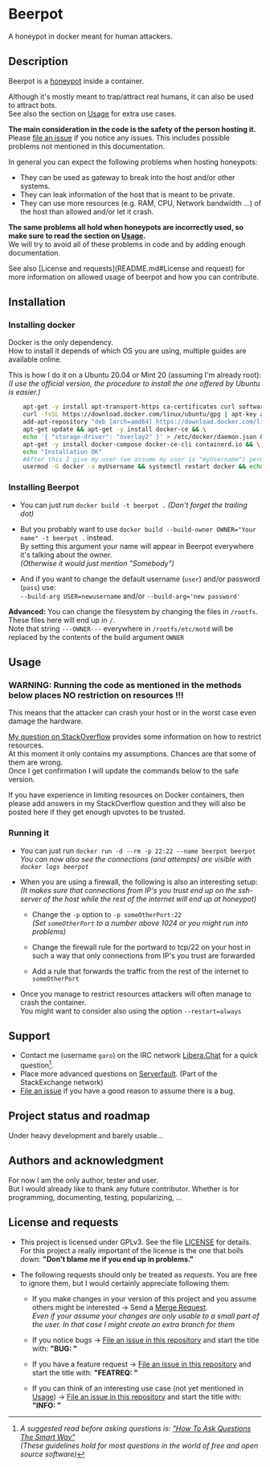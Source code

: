 # Beerpot

A honeypot in docker meant for human attackers.

## Description

Beerpot is a [honeypot](https://en.wikipedia.org/wiki/Honeypot_(computing)) inside a container.

Although it's mostly meant to trap/attract real humans, it can also be used to attract bots.<br>
See also the section on [Usage](README.md#Usage) for extra use cases.

**The main consideration in the code is the safety of the person hosting it.**<br>
Please [file an issue](https://gitlab.com/ngaro/beerpot/-/issues/new) if you notice any issues.
This includes possible problems not mentioned in this documentation.

In general you can expect the following problems when hosting honeypots:
- They can be used as gateway to break into the host and/or other systems.
- They can leak information of the host that is meant to be private.
- They can use more resources (e.g. RAM, CPU, Network bandwidth ...) of the host than allowed and/or let it crash.

**The same problems all hold when honeypots are incorrectly used, so make sure to read the section on [Usage](README.md#Usage).**<br>
We will try to avoid all of these problems in code and by adding enough documentation.

See also [License and requests](README.md#License and request) for more information on allowed usage of beerpot and how you can contribute.

## Installation

### Installing docker

Docker is the only dependency.<br>How to install it depends of which OS you are using, multiple guides are available online.

This is how I do it on a Ubuntu 20.04 or Mint 20 (assuming I'm already root):<br>*(I use the official version, the procedure to install the one offered by Ubuntu is easier.)*
```bash
    apt-get -y install apt-transport-https ca-certificates curl software-properties-common && \
    curl -fsSL https://download.docker.com/linux/ubuntu/gpg | apt-key add - && apt-key fingerprint 0EBFCD88 && \
    add-apt-repository "deb [arch=amd64] https://download.docker.com/linux/ubuntu focal stable" && \
    apt-get update && apt-get -y install docker-ce && \
    echo '{ "storage-driver": "overlay2" }' > /etc/docker/daemon.json && \
    apt-get -y install docker-compose docker-ce-cli containerd.io && \
    echo "Installation OK"
    #After this I give my user (we assume my user is "myUsername") permission to use docker and I restart it
    usermod -G docker -a myUsername && systemctl restart docker && echo "Giving myUsername permissions and restarting OK"
```

### Installing Beerpot

- You can just run `docker build -t beerpot .` *(Don't forget the trailing dot)*

- But you probably want to use `docker build --build-owner OWNER="Your name" -t beerpot .` instead.<br>
By setting this argument your name will appear in Beerpot everywhere it's talking about the owner.<br>
*(Otherwise it would just mention "Somebody")*

- And if you want to change the default username (`user`) and/or password (`pass`) use:<br>`--build-arg USER=newusername` and/or `--build-arg='new password'`

**Advanced:** You can change the filesystem by changing the files in `/rootfs`. These files here will end up in `/`.<br>
Note that string `---OWNER---` everywhere in `/rootfs/etc/motd` will be replaced by the contents of the build argument `OWNER`

## Usage

### WARNING: Running the code as mentioned in the methods below places NO restriction on resources !!!
This means that the attacker can crash your host or in the worst case even damage the hardware.

[My question on StackOverflow](https://stackoverflow.com/questions/70395953/how-can-i-limit-a-docker-container-resources) provides some information on how to restrict resources.<br>
At this moment it only contains my assumptions. Chances are that some of them are wrong.<br>Once I get confirmation I will update the commands below to the safe version.

If you have experience in limiting resources on Docker containers, then<br>please add answers in my StackOverflow question and they will also be posted here if they get enough upvotes to be trusted.

### Running it
- You can just run `docker run -d --rm -p 22:22 --name beerpot beerpot`<br>*You can now also see the connections (and attempts) are visible with `docker logs beerpot`*

- When you are using a firewall, the following is also an interesting setup:<br>*(It makes sure that connections from IP's you trust end up on the ssh-server of the host while the rest of the internet will end up at honeypot)*

    - Change the `-p` option to `-p someOtherPort:22`<br>*(Set `someOtherPort` to a number above 1024 or you might run into problems)*

    - Change the firewall rule for the portward to tcp/22 on your host in such a way that only connections from IP's you trust are forwarded

    - Add a rule that forwards the traffic from the rest of the internet to `someOtherPort`

- Once you manage to restrict resources attackers will often manage to crash the container.<br>You might want to consider also using the option `--restart=always`

## Support

- Contact me (username <code>garo</code>) on the IRC network [Libera.Chat](https://libera.chat/) for a quick question[^1].
- Place more advanced questions on [Serverfault](https://serverfault.com/). (Part of the StackExchange network)
- [File an issue](https://gitlab.com/ngaro/beerpot/-/issues/new) if you have a good reason to assume there is a bug.

[^1]: *A suggested read before asking questions is: ["How To Ask Questions The Smart Way"](http://catb.org/~esr/faqs/smart-questions.html)<br>
(These guidelines hold for most questions in the world of free and open source software)*

## Project status and roadmap

Under heavy development and barely usable...

## Authors and acknowledgment

For now I am the only author, tester and user.<br>
But I would already like to thank any future contributor. Whether is for programming, documenting, testing, popularizing, ...

## License and requests

- This project is licensed under GPLv3. See the file [LICENSE](LICENSE) for details.<br>
For this project a really important of the license is the one that boils down: **"Don't blame me if you end up in problems."**
- The following requests should only be treated as *requests*. You are free to ignore them, but I would certainly appreciate following them:

    - If you make changes in your version of this project and you assume others might be interested → Send a [Merge Request](https://gitlab.com/ngaro/beerpot/-/merge_requests/new).<br>*Even if your assume your changes are only usable to a small part of the user. In that case I might create an extra branch for them*

    - If you notice bugs → [File an issue in this repository](https://gitlab.com/ngaro/beerpot/-/issues/new) and start the title with: **"BUG: "**

    - If you have a feature request → [File an issue in this repository](https://gitlab.com/ngaro/beerpot/-/issues/new) and start the title with: **"FEATREQ: "**

    - If you can think of an interesting use case (not yet mentioned in [Usage](#Usage)) → [File an issue in this repository](https://gitlab.com/ngaro/beerpot/-/issues/new) and start the title with: **"INFO: "**
